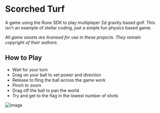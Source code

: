 # Scorched Turf

A game using the Rune SDK to play multiplayer 2d gravity based golf. This isn't an example of stellar coding, just a simple fun physics based game.

_All game assets are licensed for use in these projects. They remain copyright of their authors._

## How to Play

* Wait for your turn
* Drag on your ball to set power and direction
* Release to fling the ball across the game work
* Pinch to zoom
* Drag off the ball to pan the world
* Try and get to the flag in the lowest number of shots

![image](https://github.com/kevglass/rune-scorchedturf/assets/3787210/59dd763a-51a3-436f-b7ca-864e7c104b3c)
